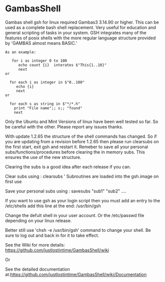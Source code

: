 # GambasShell
Gambas shell gsh for linux required Gambas3 3.14.90 or higher.
This can be used as a complete bash shell replacement. Very useful for education and general scripting of tasks in your system. GSH integrates many of the features of posix shells with the more regular language structure provided by 'GAMBAS almost means BASIC.'

```
As an example:
    
   for i as integer 0 to 100
      echo count {i}  interates $"This{1..10}"
      next
or

  for each i as integer in $"0..100"
     echo {i}
     next
or 

  for each s as string in $"*/*.h"
    print "File name";; s;; "found"
    next
```
Only the Ubuntu and Mint Versions of linux have been well tested so far.
So be careful with the other. Please report any issues thanks.

With update 1.2.65 the structure of the shell commands has changed.
So if you are updating from a revision before 1.2.65 then please run clearsubs on the
first start, exit gsh and restart it.
Remeber to save all your personal subs/functions/procedures before clearing the in memory subs.
This ensures the use of the new structure.

Clearing the subs is a good idea after each release if you can.

Clear subs using : clearsubs ' Subroutines are loaded into the gsh.image on first use 

Save your personal subs using : savesubs "sub1" "sub2" ....

If you want to use gsh as your login script then you must add an entry to the 
    /etc/shells
add this line at the end:
    /usr/bin/gsh

Change the defult shell in your user account. Or the /etc/passwd file
depending on your linux release. 

Better still use 'chsh -e /usr/bin/gsh' command to change your shell. 
Be sure to log out and back in for it to take effect.


See the Wiki for more details: https://github.com/justlostintime/GambasShell/wiki

Or 

See the detailed documentation at:https://github.com/justlostintime/GambasShell/wiki/Documentation
